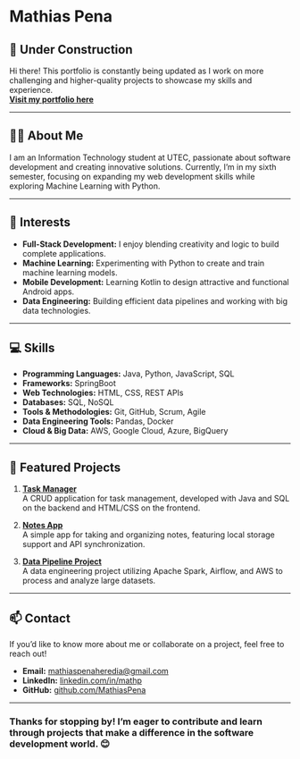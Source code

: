 # **Mathias Pena**    
  
## 🚧 **Under Construction**   
Hi there! This portfolio is constantly being updated as I work on more challenging and higher-quality projects to showcase my skills and experience.  
[**Visit my portfolio here**](https://mathiaspena.github.io/Portfolio/)  
     
---  
    
## 👨‍💻 **About Me**  
I am an Information Technology student at UTEC, passionate about software development and creating innovative solutions. Currently, I’m in my sixth semester, focusing on expanding my web development skills while exploring Machine Learning with Python.  

---  

## 🌱 **Interests**  
- **Full-Stack Development:** I enjoy blending creativity and logic to build complete applications.  
- **Machine Learning:** Experimenting with Python to create and train machine learning models.  
- **Mobile Development:** Learning Kotlin to design attractive and functional Android apps.  
- **Data Engineering:** Building efficient data pipelines and working with big data technologies.  

---  

## 💻 **Skills**  
- **Programming Languages:** Java, Python, JavaScript, SQL
- **Frameworks:** SpringBoot
- **Web Technologies:** HTML, CSS, REST APIs  
- **Databases:** SQL, NoSQL  
- **Tools & Methodologies:** Git, GitHub, Scrum, Agile  
- **Data Engineering Tools:** Pandas, Docker  
- **Cloud & Big Data:** AWS, Google Cloud, Azure, BigQuery  

---  

## 🚀 **Featured Projects**  
1. **[Task Manager](https://github.com/MathiasPena/proyecto1)**  
   A CRUD application for task management, developed with Java and SQL on the backend and HTML/CSS on the frontend.  

2. **[Notes App](https://github.com/MathiasPena/proyecto2)**  
   A simple app for taking and organizing notes, featuring local storage support and API synchronization.  

3. **[Data Pipeline Project](https://github.com/MathiasPena/datapipeline)**  
   A data engineering project utilizing Apache Spark, Airflow, and AWS to process and analyze large datasets.  

---  

## 📫 **Contact**  
If you’d like to know more about me or collaborate on a project, feel free to reach out!  
- **Email:** [mathiaspenaheredia@gmail.com](mailto:mathiaspenaheredia@gmail.com)  
- **LinkedIn:** [linkedin.com/in/mathp](https://linkedin.com/in/mathp/)  
- **GitHub:** [github.com/MathiasPena](https://github.com/MathiasPena)  

---  

### Thanks for stopping by! I’m eager to contribute and learn through projects that make a difference in the software development world. 😊

